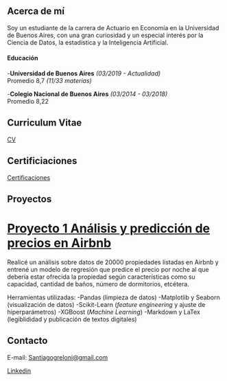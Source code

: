 ## Acerca de mí

Soy un estudiante de la carrera de Actuario en Economía en la Universidad de Buenos Aires, con una gran curiosidad y un especial interés por la Ciencia de Datos, la estadística y la Inteligencia Artificial.

#### Educación

-**Universidad de Buenos Aires** *(03/2019 - Actualidad)*   
Promedio 8,7 *(11/33 materias)*


-**Colegio Nacional de Buenos Aires** *(03/2014 - 03/2018)*  
Promedio 8,22 


## Curriculum Vitae

[CV](https://drive.google.com/file/d/1LhNpk6ztOjSRbhnxV7J60UnQNa3x9YHd/view?usp=sharing)


## Certificiaciones
[Certificaciones](Certificaciones)

## Proyectos

# [Proyecto 1  Análisis y predicción de precios en Airbnb](https://github.com/SGreloni/prediccion-precios-Airbnb/blob/main/Predictor%20de%20precios%20de%20Airbnb%20.ipynb)

Realicé un análisis sobre datos de 20000 propiedades listadas en Airbnb y entrené un modelo de regresión que predice el precio por noche al que debería estar ofrecida la propiedad según características como su capacidad, cantidad de baños, número de dormitorios, etcétera.

Herramientas utilizadas:
-Pandas (limpieza de datos)
-Matplotlib y Seaborn (visualización de datos)
-Scikit-Learn (*feature engineering* y ajuste de hiperparámetros)
-XGBoost (*Machine Learning*)
-Markdown y LaTex (legiblididad y publicación de textos digitales)


## Contacto

E-mail: Santiagogreloni@gmail.com

[Linkedin](https://www.linkedin.com/in/santiago-greloni-4892a9196) 

